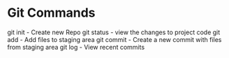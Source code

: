 # Git Commands

git init - Create new Repo
git status - view the changes to project code
git add - Add files to staging area
git commit - Create a new commit with files from staging area
git log - View recent commits